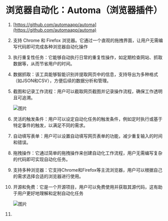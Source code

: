 # 浏览器自动化：Automa（浏览器插件）

1. [https://github.com/automaapp/automa](https://github.com/automaapp/automa)
2. 支持 Chrome 和 Firefox 浏览器。它通过一个直观的拖拽界面，让用户无需编写代码即可完成各种浏览器自动化操作
3. 执行重复性任务：它能够自动执行日常的重复性操作，如定期检查网站、抓取数据等，从而节省用户的时间。
4. 数据抓取：该工具能够智能识别并提取网页中的信息，支持导出为多种格式（如JSON和CSV），方便后续的数据分析和管理。
5. 截图和记录工作流程：用户可以截取网页截图并记录操作流程，确保工作透明且可追溯。

    ![图片]([640-20250316102418-aa01zlf.png](https://github.com/026-81192/notebooks/assets/640-20250316102418-aa01zlf.png))
6. 灵活的触发条件：用户可以设定自动化任务的触发条件，例如定时执行或基于特定事件的触发，以满足不同的需求。
7. 自动填写表单：用户可以设置自动填写网页表单的功能，减少重复输入的时间和错误。
8. 拖拽操作：它通过简单的拖拽操作来创建自动化工作流程，用户无需编写复杂的代码即可实现自动化任务。
9. 支持多种浏览器：它支持Chrome和Firefox等主流浏览器，用户可以根据自己的需求选择合适的浏览器进行使用。
10. 开源和免费：它是一个开源项目，用户可以免费使用并获取其源代码，这有助于用户更好地理解和定制自动化任务

     ![图片]([640-20250316102418-qzz8hd9.png](https://github.com/026-81192/notebooks/assets/640-20250316102418-qzz8hd9.png))
11. ‍
